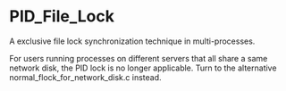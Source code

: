 # PID_File_Lock
A exclusive file lock synchronization technique in multi-processes.

For users running processes on different servers that all share a same network disk, the PID lock is no longer applicable. Turn to the alternative normal_flock_for_network_disk.c instead.
